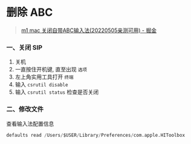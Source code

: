 # 删除 ABC

> [m1 mac 关闭自带ABC输入法(20220505亲测可用) - 掘金](https://juejin.cn/post/7094168323968991262)

### 一、关闭 SIP

1. 关机
2. 一直按住开机键, 直至出现 `选项`
3. 左上角实用工具打开 `终端`
4. 输入 `csrutil disable`
5. 输入 `csrutil status` 检查是否关闭

### 二、修改文件

查看输入法配置信息

```python
defaults read /Users/$USER/Library/Preferences/com.apple.HIToolbox
```





